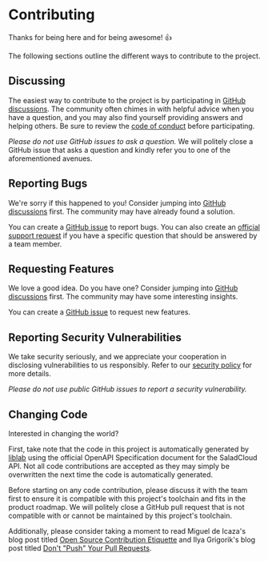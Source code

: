 # Contributing

Thanks for being here and for being awesome! 👍

The following sections outline the different ways to contribute to the project.

## Discussing

The easiest way to contribute to the project is by participating in [GitHub discussions](https://github.com/SaladTechnologies/salad-cloud-transcription-sdk-javascript/discussions). The community often chimes in with helpful advice when you have a question, and you may also find yourself providing answers and helping others. Be sure to review the [code of conduct](./CODE_OF_CONDUCT.md) before participating.

_Please do not use GitHub issues to ask a question._ We will politely close a GitHub issue that asks a question and kindly refer you to one of the aforementioned avenues.

## Reporting Bugs

We're sorry if this happened to you! Consider jumping into [GitHub discussions](https://github.com/SaladTechnologies/salad-cloud-transcription-sdk-javascript/discussions) first. The community may have already found a solution.

You can create a [GitHub issue](https://github.com/SaladTechnologies/salad-cloud-transcription-sdk-javascript/issues) to report bugs. You can also create an [official support request](mailto:cloud@salad.com) if you have a specific question that should be answered by a team member.

## Requesting Features

We love a good idea. Do you have one? Consider jumping into [GitHub discussions](https://github.com/SaladTechnologies/salad-cloud-transcription-sdk-javascript/discussions) first. The community may have some interesting insights.

You can create a [GitHub issue](https://github.com/SaladTechnologies/salad-cloud-transcription-sdk-javascript/issues) to request new features.

## Reporting Security Vulnerabilities

We take security seriously, and we appreciate your cooperation in disclosing vulnerabilities to us responsibly. Refer to our [security policy](./SECURITY.md) for more details.

_Please do not use public GitHub issues to report a security vulnerability._

## Changing Code

Interested in changing the world?

First, take note that the code in this project is automatically generated by [liblab](https://liblab.com/) using the official OpenAPI Specification document for the SaladCloud API. Not all code contributions are accepted as they may simply be overwritten the next time the code is automatically generated.

Before starting on any code contribution, please discuss it with the team first to ensure it is compatible with this project's toolchain and fits in the product roadmap. We will politely close a GitHub pull request that is not compatible with or cannot be maintained by this project's toolchain.

Additionally, please consider taking a moment to read Miguel de Icaza's blog post titled [Open Source Contribution Etiquette](https://tirania.org/blog/archive/2010/Dec-31.html) and Ilya Grigorik's blog post titled [Don't "Push" Your Pull Requests](https://www.igvita.com/2011/12/19/dont-push-your-pull-requests/).
